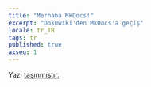 ```yaml
---
title: "Merhaba MkDocs!"
excerpt: "Dokuwiki'den MkDocs'a geçiş"
locale: tr_TR
tags: tr
published: true
axseq: 1
---
```


<!-- markdownlint-capture -->
<!-- markdownlint-disable -->
<script type="text/javascript">
    window.location.href = "https://ayazar.dev/blog/20/merhaba-mkdocs.html";
</script>
<!-- markdownlint-restore -->

Yazı [taşınmıştır.](https://ayazar.dev/blog/20/merhaba-mkdocs.html)

